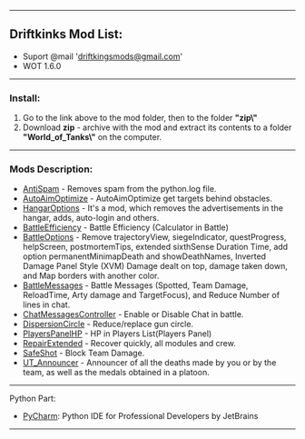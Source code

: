 ﻿---------------------------------------------
**Driftkinks Mod List:**
---------------------------------------------
 - Suport @mail 'driftkingsmods@gmail.com'
 - WOT 1.6.0
 --------------------------------------------
### Install:
1. Go to the link above to the mod folder, then to the folder **"zip\\"**
2. Download **zip** - archive with the mod and extract its contents to a folder **"World_of_Tanks\\"** on the computer.
 --------------------------------------------

### Mods Description:
* [AntiSpam][] - Removes spam from the python.log file.
* [AutoAimOptimize][] - AutoAimOptimize get targets behind obstacles.
* [HangarOptions][] - It's a mod, which removes the advertisements in the hangar, adds, auto-login and others.
* [BattleEfficiency][] - Battle Efficiency (Calculator in Battle)
* [BattleOptions][] - Remove trajectoryView, siegeIndicator, questProgress, helpScreen, postmortemTips,
  extended sixthSense Duration Time,  add option permanentMinimapDeath and showDeathNames,
   Inverted Damage Panel Style (XVM) Damage dealt on top, damage taken down, and Map borders with another color.
* [BattleMessages][] - Battle Messages (Spotted, Team Damage, ReloadTime, Arty damage and TargetFocus), and Reduce Number of lines in chat.
* [ChatMessagesController][] - Enable or Disable Chat in battle.
* [DispersionCircle][] - Reduce/replace gun circle.
* [PlayersPanelHP][] - HP in Players List(Players Panel)
* [RepairExtended][] - Recover quickly, all modules and crew.
* [SafeShot][] - Block Team Damage.
* [UT_Announcer][] - Announcer of all the deaths made by you or by the team, as well as the medals obtained in a platoon.


[AntiSpam]:./AntiSpam/
[AutoAimOptimize]:./AutoAimOptimize/
[HangarOptions]:./HangarOptions/
[BattleEfficiency]: ./BattleEfficiency/
[BattleOptions]: ./BattleOptions/
[BattleMessages]: ./BattleMessages/
[ChatMessagesController]:./ChatMessagesController/
[DispersionCircle]:./DispersionCircle/
[PlayersPanelHP]:./PlayersPanelHP/
[RepairExtended]:./RepairExtended/
[SafeShot]: ./SafeShot/
[UT_Announcer]:./UT_Announcer/

--------------------------------------------
Python Part:
* [PyCharm](https://www.jetbrains.com/pycharm/): Python IDE for Professional Developers by JetBrains 
--------------------------------------------